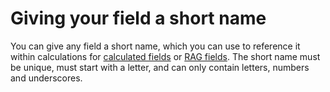 

# Giving your field a short name

You can give any field a short name, which you can use to reference it within calculations for [calculated fields](../../../../../030-field-types/110-calculated-field.md) or [RAG fields](030-field-types/100-RAG-field.md). The short name must be unique, must start with a letter, and can only contain letters, numbers and underscores.